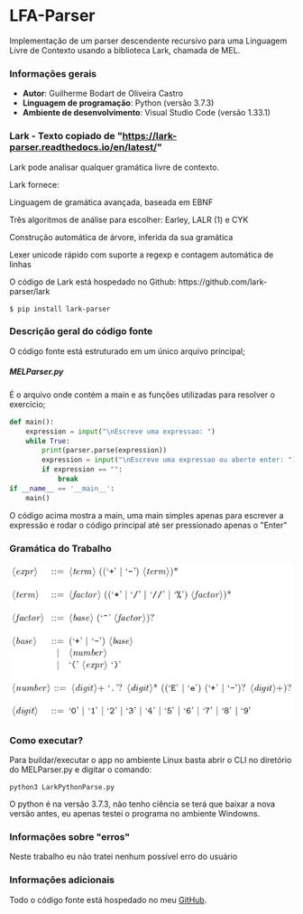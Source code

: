 # LFA-Parser
Implementação de um parser descendente recursivo para uma Linguagem Livre de Contexto usando a biblioteca Lark, chamada de MEL.

### Informações gerais
- **Autor**: Guilherme Bodart de Oliveira Castro
- **Linguagem de programação**: Python (versão 3.7.3)
- **Ambiente de desenvolvimento**: Visual Studio Code (versão 1.33.1)


### Lark - Texto copiado de "https://lark-parser.readthedocs.io/en/latest/"

<p>Lark pode analisar qualquer gramática livre de contexto.</p>

<p>Lark fornece:</p>

<p>Linguagem de gramática avançada, baseada em EBNF</p>
<p>Três algoritmos de análise para escolher: Earley, LALR (1) e CYK</p>
<p>Construção automática de árvore, inferida da sua gramática</p>
<p>Lexer unicode rápido com suporte a regexp e contagem automática de linhas</p>
<p>O código de Lark está hospedado no Github: https://github.com/lark-parser/lark</p>

<pre><code class="bash">$ pip install lark-parser</code></pre>

### Descrição geral do código fonte
O código fonte está estruturado em um único arquivo principal;

##### MELParser.py
É o arquivo onde contém a main e as funções utilizadas para resolver o exercício;

```python
def main():    
    expression = input("\nEscreve uma expressao: ")
    while True:
        print(parser.parse(expression))    
        expression = input("\nEscreve uma expressao ou aberte enter: ")
        if expression == "":
            break 
if __name__ == '__main__':
    main()
```

<p> O código acima mostra a main, uma main simples apenas para escrever a expressão e rodar o código principal até ser pressionado apenas o "Enter"</p>



<h3>Gramática do Trabalho</h3>

  <img src="https://github.com/Guilherme-Bodart/LFA-Parser/blob/master/imagens/Regra%20de%20produ%C3%A7%C3%A3o%20da%20gram%C3%A1tica%20MEL.png" title="hover text">
</p>


### Como executar?
Para buildar/executar o app no ambiente Linux basta abrir o CLI no diretório do MELParser.py e digitar o comando:
    
    python3 LarkPythonParse.py 
    
O python é na versão 3.7.3, não tenho ciência se terá que baixar a nova versão antes, eu apenas testei o programa no ambiente Windowns.

### Informações sobre "erros"
Neste trabalho eu não tratei nenhum possível erro do usuário
    
### Informações adicionais
Todo o código fonte está hospedado no meu [GitHub](https://github.com/Guilherme-Bodart/LFA-Parser).
